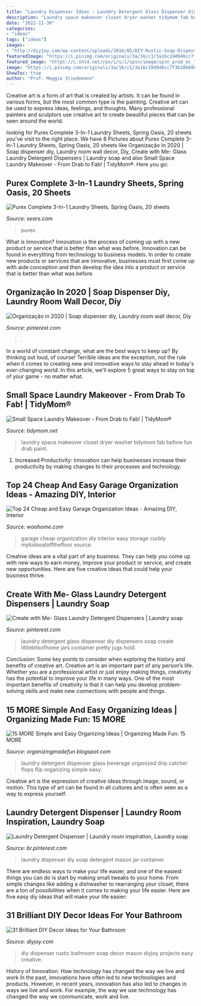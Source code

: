 ```yaml
---
title: "Laundry Dispenser Ideas : Laundry Detergent Glass Dispenser Diy Dispensers Soap Create Littlebitsofhome Jars Container Pretty Jugs Hold"
description: "Laundry space makeover closet dryer washer tidymom fab before fun drab paint"
date: "2022-11-30"
categories:
- "ideas"
tags: ["ideas"]
images:
- "http://diyjoy.com/wp-content/uploads/2016/05/DIY-Rustic-Soap-Dispenser.jpg"
featuredImage: "https://i.pinimg.com/originals/3a/16/c1/3a16c19d046cc7f3b38b0d61cf8e6890.jpg"
featured_image: "https://c.shld.net/rpx/i/s/i/spin/image/spin_prod_ec_792437001??hei=64&amp;wid=64&amp;qlt=50"
image: "https://i.pinimg.com/originals/3a/16/c1/3a16c19d046cc7f3b38b0d61cf8e6890.jpg"
ShowToc: true
author: "Prof. Meggie Stiedemann"
---
```



Creative art is a form of art that is created by artists. It can be found in various forms, but the most common type is the painting. Creative art can be used to express ideas, feelings, and thoughts. Many professional painters and sculptors use creative art to create beautiful pieces that can be seen around the world.

	

		
looking for Purex Complete 3-In-1 Laundry Sheets, Spring Oasis, 20 sheets you've visit to the right place. We have 8 Pictures about Purex Complete 3-In-1 Laundry Sheets, Spring Oasis, 20 sheets like Organização in 2020 | Soap dispenser diy, Laundry room wall decor, Diy, Create with Me- Glass Laundry Detergent Dispensers | Laundry soap and also Small Space Laundry Makeover - From Drab to Fab! | TidyMom®. Here you go:
		
    
## Purex Complete 3-In-1 Laundry Sheets, Spring Oasis, 20 Sheets

<img loading=lazy src="https://c.shld.net/rpx/i/s/i/spin/image/spin_prod_ec_792437001??hei=64&amp;wid=64&amp;qlt=50" onerror="this.onerror=null;this.src='https://tse1.mm.bing.net/th?id=OIP.0zLgnG8BmB5MUKW95MjVrQHaHa&amp;pid=15.1';" alt="Purex Complete 3-In-1 Laundry Sheets, Spring Oasis, 20 sheets">

_Source: sears.com_

>purex. 

	

What is innovation?
Innovation is the process of coming up with a new product or service that is better than what was before. Innovation can be found in everything from technology to business models. In order to create new products or services that are innovative, businesses must first come up with aide conception and then develop the idea into a product or service that is better than what was before.

    
## Organização In 2020 | Soap Dispenser Diy, Laundry Room Wall Decor, Diy

<img loading=lazy src="https://i.pinimg.com/originals/3a/16/c1/3a16c19d046cc7f3b38b0d61cf8e6890.jpg" onerror="this.onerror=null;this.src='https://tse4.mm.bing.net/th?id=OIP.xSjLCMb1WKnBhZzb8zkuzwHaIz&amp;pid=15.1';" alt="Organização in 2020 | Soap dispenser diy, Laundry room wall decor, Diy">

_Source: pinterest.com_

>. 

	

In a world of constant change, what are the best ways to keep up? By thinking out loud, of course! Terrible ideas are the exception, not the rule when it comes to creating new and innovative ways to stay ahead in today's ever-changing world. In this article, we'll explore 5 great ways to stay on top of your game - no matter what.

    
## Small Space Laundry Makeover - From Drab To Fab! | TidyMom®

<img loading=lazy src="https://tidymom.net/blog/wp-content/uploads/2016/05/small-space-laundry-closet-before.jpg" onerror="this.onerror=null;this.src='https://tse1.mm.bing.net/th?id=OIP.lKCXZliLdLR-b3EK4Yx1hgHaLn&amp;pid=15.1';" alt="Small Space Laundry Makeover - From Drab to Fab! | TidyMom®">

_Source: tidymom.net_

>laundry space makeover closet dryer washer tidymom fab before fun drab paint. 

	

1. Increased Productivity: Innovation can help businesses increase their productivity by making changes to their processes and technology.

    
## Top 24 Cheap And Easy Garage Organization Ideas - Amazing DIY, Interior

<img loading=lazy src="http://www.woohome.com/wp-content/uploads/2017/08/best-garage-storage-ideas-1-2.jpg" onerror="this.onerror=null;this.src='https://tse2.mm.bing.net/th?id=OIP.nHRX2BcPcO3NGtngM7KCzAHaJ4&amp;pid=15.1';" alt="Top 24 Cheap and Easy Garage Organization Ideas - Amazing DIY, Interior">

_Source: woohome.com_

>garage cheap organization diy interior easy storage curbly mykidseatoffthefloor source. 

	

Creative ideas are a vital part of any business. They can help you come up with new ways to earn money, improve your product or service, and create new opportunities. Here are five creative ideas that could help your business thrive.

    
## Create With Me- Glass Laundry Detergent Dispensers | Laundry Soap

<img loading=lazy src="https://i.pinimg.com/originals/03/2d/b6/032db62c99778705e95054b825292f81.jpg" onerror="this.onerror=null;this.src='https://tse2.mm.bing.net/th?id=OIP.Wh33Ah1R6DgUerHC1-gN8AHaFh&amp;pid=15.1';" alt="Create with Me- Glass Laundry Detergent Dispensers | Laundry soap">

_Source: pinterest.com_

>laundry detergent glass dispenser diy dispensers soap create littlebitsofhome jars container pretty jugs hold. 

	

Conclusion: Some key points to consider when exploring the history and benefits of creative art.
Creative art is an important part of any person’s life. Whether you are a professional artist or just enjoy making things, creativity has the potential to improve your life in many ways. One of the most important benefits of creativity is that it can help you develop problem-solving skills and make new connections with people and things.

    
## 15 MORE Simple And Easy Organizing Ideas | Organizing Made Fun: 15 MORE

<img loading=lazy src="https://3.bp.blogspot.com/-s1pmolSOKnQ/VVpWNcuD1rI/AAAAAAAAXqQ/KjLG_hhjEE4/s1600/beverage%2Bdispenser%2Borganize%2Blaundry%2Bdetergent.jpg" onerror="this.onerror=null;this.src='https://tse2.mm.bing.net/th?id=OIP.eR0UirTjB2UzDNRI-cyQDwHaHa&amp;pid=15.1';" alt="15 MORE Simple and Easy Organizing Ideas | Organizing Made Fun: 15 MORE">

_Source: organizingmadefun.blogspot.com_

>laundry detergent dispenser glass beverage organized drip catcher flops flip organizing simple easy. 

	

Creative art is the expression of creative ideas through image, sound, or motion. This type of art can be found in all cultures and is often seen as a way to express yourself.

    
## Laundry Detergent Dispenser | Laundry Room Inspiration, Laundry Soap

<img loading=lazy src="https://i.pinimg.com/originals/03/4a/99/034a9971d2b4e14e5dec025741e6c62f.jpg" onerror="this.onerror=null;this.src='https://tse1.mm.bing.net/th?id=OIP.E2snwLQHi601oz1vz8d0NAHaHa&amp;pid=15.1';" alt="Laundry Detergent Dispenser | Laundry room inspiration, Laundry soap">

_Source: br.pinterest.com_

>laundry dispenser diy soap detergent mason jar container. 

	

There are endless ways to make your life easier, and one of the easiest things you can do is start by making small tweaks to your home. From simple changes like adding a dishwasher to rearranging your closet, there are a ton of possibilities when it comes to making your life easier. Here are five easy diy ideas that will make your life easier: 

    
## 31 Brilliant DIY Decor Ideas For Your Bathroom

<img loading=lazy src="http://diyjoy.com/wp-content/uploads/2016/05/DIY-Rustic-Soap-Dispenser.jpg" onerror="this.onerror=null;this.src='https://tse1.mm.bing.net/th?id=OIP.XdYAZ7qtJK5CwYdS7E7gzgHaLH&amp;pid=15.1';" alt="31 Brilliant DIY Decor Ideas for Your Bathroom">

_Source: diyjoy.com_

>diy dispenser rustic bathroom soap decor mason diyjoy projects easy creative. 

	

History of Innovation: How technology has changed the way we live and work
In the past, innovations have often led to new technologies and products. However, in recent years, innovation has also led to changes in ways we live and work. For example, the way we use technology has changed the way we communicate, work and live.

